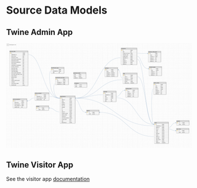 # Source Data Models

## Twine Admin App
![[admin schema]](./assets/source_admin_schema.png)

## Twine Visitor App
See the visitor app [documentation](https://github.com/TwinePlatform/twine-visitor/blob/master/docs/data_model.md)
